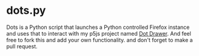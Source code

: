 # dots.py
Dots is a Python script that launches a Python controlled Firefox instance and uses that to interact with my p5js project named [Dot Drawer](https://msbundles.github.io/Bundles-Personal-Programming-Betterment/p5/1-Dots/). And feel free to fork this and add your own functionality. and don't forget to make a pull request.
